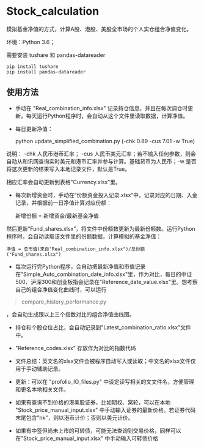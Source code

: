 # Stock_calculation
模拟基金净值的方式，计算A股、港股、美股全市场的个人实仓组合净值变化。

环境：Python 3.6；

需要安装 tushare 和 pandas-datareader

    pip install tushare
    pip install pandas-datareader

## 使用方法

- 手动在 "Real_combination_info.xlsx" 记录持仓信息，并且在每次调仓时更新。每天运行Python程序时，会自动从这个文件里读取数据，计算净值。
- 每日更新净值：

    python update_simplified_combination.py (-chk 0.89 -cus 7.01 -w True)

说明： -chk 人民币港币汇率； -cus 人民币美元汇率；若不输入任何参数，则会自动从和讯网查询实时美元和港币汇率并参与计算。基础货币为人民币；-w 是否将这次更新的结果写入本地记录文件，默认是True。

相应汇率会自动更新到表格"Currency.xlsx"里。

- 每次新增资金时，手动在“份额资金投入记录.xlsx”中，记录对应的日期、入金记录，并根据前一日净值计算对应份额：
    
    新增份额 = 新增资金/最新基金净值

然后更新“Fund_shares.xlsx”，将文件中份额数更新为最新份额数。运行Python程序时，会自动读取该文件里的份额数据，计算模拟的基金净值：

    净值 = 总市值(来自"Real_combination_info.xlsx")/总份额("Fund_shares.xlsx")

- 每次运行完Python程序，会自动把最新净值和市值记录在"Simple_Auto_combination_date_info.xlsx"里，作为对比，每日的中证500、沪深300和创业板指会记录在"Reference_date_value.xlsx"里。想考察自己的组合净值变化曲线时，可以运行

> compare_history_performance.py

，会自动生成跟以上三个指数对比的组合净值曲线图。

- 持仓和个股仓位占比，会自动记录到"Latest_combination_ratio.xlsx"文件中。

- "Reference_codes.xlsx" 存放作为对比的指数代码

- 文件总结：英文名的xlsx文件会被程序自动写入或读取；中文名的xlsx文件仅用于手动辅助记录。

- 更新：可以在 "profolio_IO_files.py" 中设定读写相关的文文件名，方便管理和更名本地相关文件。

- 如果有查询不到价格的港美股证券，比如期权、窝轮，可以在本地 "Stock_price_manual_input.xlsx" 中手动输入证券的最新价格。若证券代码末尾包含"hk"，则以港币计价；否则以美元计价。

- 如果有中签但尚未上市的可转债，可能无法查询到交易价格，同样可以在"Stock_price_manual_input.xlsx" 中手动输入可转债价格
